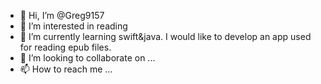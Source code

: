 - 👋 Hi, I’m @Greg9157
- 👀 I’m interested in reading
- 🌱 I’m currently learning swift&java. I would like to develop an app used for reading epub files.
- 💞️ I’m looking to collaborate on ...
- 📫 How to reach me ...

<!---
Greg9157/Greg9157 is a ✨ special ✨ repository because its `README.md` (this file) appears on your GitHub profile.
You can click the Preview link to take a look at your changes.
--->
